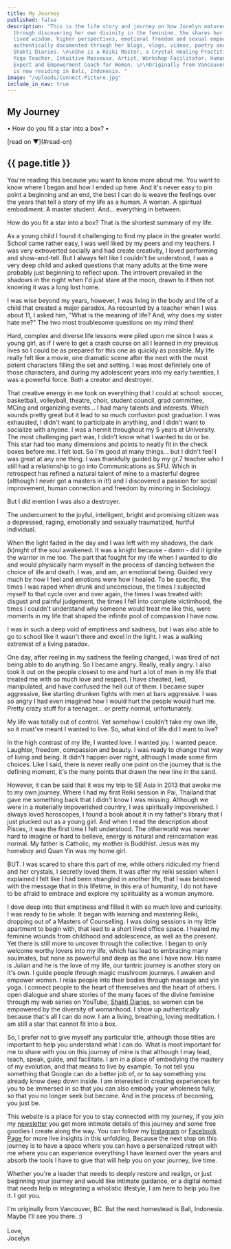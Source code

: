 ```yaml
---
title: My Journey
published: false
description: "This is the life story and journey on how Jocelyn matured into a woman
  through discovering her own divinity in the feminine. She shares her life through
  lived wisdom, higher perspectives, emotional freedom and sexual empowerment. All
  authentically documented through her blogs, vlogs, videos, poetry and YouTube series,
  Shakti Diaries. \n\nShe is a Reiki Master, a Crystal Healing Practitioner, a Yin
  Yoga Teacher, Intuitive Masseuse, Artist, Workshop Facilitator, Human Connection
  Expert and Empowerment Coach for Women. \n\nOriginally from Vancouver, BC. Jocelyn
  is now residing in Bali, Indonesia. "
image: "/uploads/Connect-Picture.jpg"
include_in_nav: true
---
```


<section class="hero" style="background-image: url({% include relative-src.html src=page.image %})">
<div class="inner-hero text-container">
<div class="hero-text-container">

# My Journey

•  How do you fit a star into a box?  •
</div>
</div>
<div class="read-on">[read on <span class="arrow">▼</span>](#read-on)</div>
</section>

<section class="pad" id="read-on">
<div class="text-container editable"><h2>{{ page.title }}</h2>

You're reading this because you want to know more about me. You want to know where I began and how I ended up here. And it's never easy to pin point a beginning and an end, the best I can do is weave the feelings over the years that tell a story of my life as a human. A woman. A spiritual embodiment. A master student. And... everything in between.

How do you fit a star into a box? That is the shortest summary of my life. 

As a young child I found it challenging to find my place in the greater world. School came rather easy, I was well liked by my peers and my teachers. I was very extroverted socially and had create creativity, I loved performing and show-and-tell. But I always felt like I couldn't be understood, I was a very deep child and asked questions that many adults at the time were probably just beginning to reflect upon. The introvert prevailed in the shadows in the night when I'd just stare at the moon, drawn to it then not knowing it was a long lost home.

I was wise beyond my years, however, I was living in the body and life of a child that created a major paradox. As recounted by a teacher when I was about 11, I asked him, "What is the meaning of life? And, why does my sister hate me?" The two most troublesome questions on my mind then! 

Hard, complex and diverse life lessons were piled upon me since I was a young girl, as if I were to get a crash course on all I learned in my previous lives so I could be as prepared for this one as quickly as possible. My life really felt like a movie, one dramatic scene after the next with the most potent characters filling the set and setting. I was most definitely one of those characters, and during my adolescent years into my early twenties, I was a powerful force. Both a creator and destroyer.

That creative energy in me took on everything that I could at school: soccer, basketball, volleyball, theatre, choir, student council, grad committee, MCing and organizing events... I had many talents and interests. Which sounds pretty great but it lead to so much confusion post graduation. I was exhausted, I didn't want to participate in anything, and I didn't want to socialize with anyone. I was a hermit throughout my 5 years at University. The most challenging part was, I didn't know what I wanted to do or be. This star had too many dimensions and points to neatly fit in the check boxes before me. I felt lost. So I'm good at many things... but I didn't feel I was great at any one thing. I was thankfully guided by my gr.7 teacher who I still had a relationship to go into Communications as SFU. Which in retrospect has refined a natural talent of mine to a masterful degree (although I never got a masters in it!) and I discovered a passion for social improvement, human connection and freedom by minoring in Sociology. 

But I did mention I was also a destroyer. 

The undercurrent to the joyful, intelligent, bright and promising citizen was a depressed, raging, emotionally and sexually traumatized, hurtful individual. 

When the light faded in the day and I was left with my shadows, the dark (k)night of the soul awakened. It was a knight because - damn - did it ignite the warrior in me too. The part that fought for my life when I wanted to die and would physically harm myself in the process of dancing between the choice of life and death. I was, and am, an emotional being. Guided very much by how I feel and emotions were how I healed. To be specific, the times I was raped when drunk and unconscious, the times I subjected myself to that cycle over and over again, the times I was treated with disgust and painful judgement, the times I fell into complete victimhood, the times I couldn't understand why someone would treat me like this, were moments in my life that shaped the infinite pool of compassion I have now. 

I was in such a deep void of emptiness and sadness, but I was also able to go to school like it wasn't there and excel in the light. I was a walking extremist of a living paradox. 

One day, after reeling in my sadness the feeling changed, I was tired of not being able to do anything. So I became angry. Really, really angry. I also took it out on the people closest to me and hurt a lot of men in my life that treated me with so much love and respect. I have cheated, lied, manipulated, and have confused the hell out of them. I became super aggressive, like starting drunken fights with men at bars aggressive. I was so angry I had even imagined how I would hurt the people would hurt me. Pretty crazy stuff for a teenager... or pretty normal, unfortunately.

My life was totally out of control. Yet somehow I couldn't take my own life, so it must've meant I wanted to live. So, what kind of life did I want to live?

In the high contrast of my life, I wanted love. I wanted joy. I wanted peace. Laughter, freedom, compassion and beauty. I was ready to change that way of living and being. It didn't happen over night, although I made some firm choices. Like I said, there is never really one point on the journey that is the defining moment, it's the many points that drawn the new line in the sand.

However, it can be said that it was my trip to SE Asia in 2013 that awoke me to my own journey. Where I had my first Reiki session in Pai,  Thailand that gave me something back that I didn't know I was missing. Although we were in a materially impoverished  country, I was spiritually impoverished. I always loved horoscopes, I found a book about it in my father's library that I just plucked out as a young girl. And when I read the description about Pisces, it was the first time I felt understood. The otherworld was never hard to imagine or hard to believe, energy is natural and reincarnation was normal. My father is Catholic, my mother is Buddhist. Jesus was my homeboy and Quan Yin was my home girl. 

BUT. I was scared to share this part of me, while others ridiculed my friend and her crystals, I secretly loved them. It was after my reiki session when I explained I felt like I had been strangled in another life, that I was bestowed with the message that in this lifetime, in this era of humanity, I do not have to be afraid to embrace and explore my spirituality as a woman anymore.

I dove deep into that emptiness and filled it with so much love and curiosity. I was ready to be whole. It began with learning and mastering Reiki, dropping out of a Masters of Counselling. I was doing sessions in my little apartment to begin with, that lead to a short lived office space. I healed my feminine wounds from childhood and adolescence, as well as the present. Yet there is still more to uncover through the collective. I began to only welcome worthy lovers into my life, which has lead to embracing many soulmates, but none as powerful and deep as the one I have now. His name is Julian and he is the love of my life, our tantric journey is another story on it's own. I guide people through magic mushroom journeys. I awaken and empower women. I relax people into their bodies through massage and yin yoga. I connect people to the heart of themselves and the heart of others. I open dialogue and share stories of the many faces of the divine feminine through my web series on YouTube, [Shakti Diaries](https://www.youtube.com/playlist?list=PLbZkLGXGNuVo3qIk3e-0xFrMNs5-uhuzc), so women can be empowered by the diversity of womanhood. I show up authentically because that's all I can do now. I am a living, breathing, loving meditation. I am still a star that cannot fit into a box. 

So, I prefer not to give myself any particular title, although those titles are important to help you understand what I can do. What is most important for me to share with you on this journey of mine is that although I may lead, teach, speak, guide, and facilitate. I am in a place of embodying the mastery of my evolution, and that means to live by example. To not tell you something that Google can do a better job of, or to say something you already know deep down inside. I am interested in creating experiences for you to be immersed in so that you can also embody your wholeness fully, so that you no longer seek but become. And in the process of becoming, you just be. 

This website is a place for you to stay connected with my journey, if you join my [newsletter](http://eepurl.com/cvgqhf) you get more intimate details of this journey and some free goodies I create along the way. You can follow my [Instagram](https://www.instagram.com/shakti.empowerment/) or [Facebook Page ](https://www.facebook.com/EmpowerWithJocelyn/)for more live insights in this unfolding. Because the next stop on this journey is to have a space where you can have a personalized retreat with me where you can experience everything I have learned over the years and absorb the tools I have to give that will help you on your journey, live time. 

Whether you're a leader that needs to deeply restore and realign, or just beginning your journey and would like intimate guidance, or a digital nomad that needs help in integrating a wholistic lifestyle, I am here to help you live it. I got you. 

I'm originally from Vancouver, BC. But the next homestead is Bali, Indonesia. Maybe I'll see you there. :)\
\
Love,\
Jocelyn 

 </div>
</section>